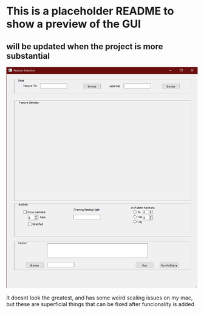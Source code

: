 # This is a placeholder README to show a preview of the GUI
## will be updated when the project is more substantial

![GUIPreview](\resources\GUIPreview.png)

It doesnt look the greatest, and has some weird scaling issues on my mac, but these are superficial things that can be fixed after funcionality is added